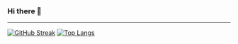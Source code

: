 ### Hi there 👋
---

[![GitHub Streak](http://github-readme-streak-stats.herokuapp.com?user=bradd07&theme=dark&background=000000)](https://git.io/streak-stats)
[![Top Langs](https://github-readme-stats.vercel.app/api/top-langs/?username=bradd07&layout=compact&theme=vision-friendly-dark)](https://github.com/anuraghazra/github-readme-stats)

<!--
**zjp292/zjp292** is a ✨ _special_ ✨ repository because its `README.md` (this file) appears on your GitHub profile.

Here are some ideas to get you started:

- 🔭 I’m currently working on ...
- 🌱 I’m currently learning ...
- 👯 I’m looking to collaborate on ...
- 🤔 I’m looking for help with ...
- 💬 Ask me about ...
- 📫 How to reach me: ...
- 😄 Pronouns: ...
- ⚡ Fun fact: ...
-->
